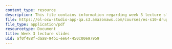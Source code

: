 ```yaml
---
content_type: resource
description: This file contains information regarding week 3 lecture slides.
file: https://ol-ocw-studio-app-qa.s3.amazonaws.com/courses/es-s10-drugs-and-the-brain-spring-2013/af0f488fdaa894b1ee64450c00e97959_MITES_S10S13_Week%203.pdf
file_type: application/pdf
resourcetype: Document
title: Week 3 lecture slides
uid: af0f488f-daa8-94b1-ee64-450c00e97959
---
```

